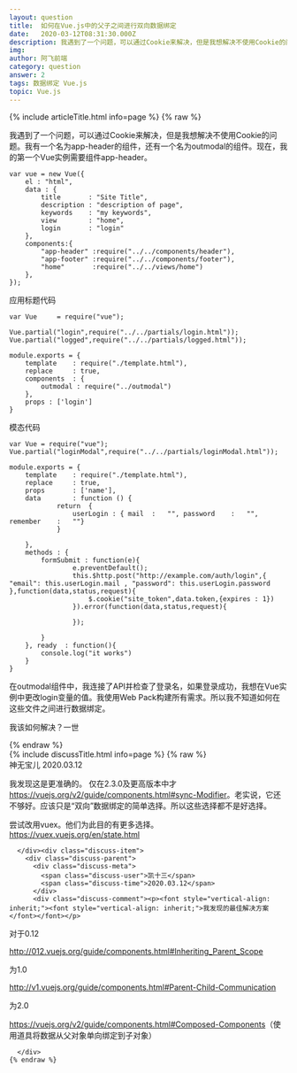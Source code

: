 ```yaml
---
layout: question
title:  如何在Vue.js中的父子之间进行双向数据绑定
date:   2020-03-12T08:31:30.000Z
description: 我遇到了一个问题，可以通过Cookie来解决，但是我想解决不使用Cookie的问题。我有一个名为app-header的组件，还有一个名为outmodal的...
img: 
author: 阿飞前端
category: question
answer: 2
tags: 数据绑定 Vue.js
topic: Vue.js
---
```

<div class="article-root">
  <div class="article">
    {% include articleTitle.html info=page %}
    {% raw %}
    <div class="article-content"><p><font style="vertical-align: inherit;"><font style="vertical-align: inherit;">我遇到了一个问题，可以通过Cookie来解决，但是我想解决不使用Cookie的问题。</font><font style="vertical-align: inherit;">我有一个名为app-header的组件，还有一个名为outmodal的组件。</font><font style="vertical-align: inherit;">现在，我的第一个Vue实例需要组件app-header。</font></font></p>

<pre><code>var vue = new Vue({<font></font>
    el : "html",<font></font>
    data : {<font></font>
        title       : "Site Title",<font></font>
        description : "description of page",<font></font>
        keywords    : "my keywords",<font></font>
        view        : "home",<font></font>
        login       : "login"<font></font>
    },<font></font>
    components:{<font></font>
        "app-header" :require("../../components/header"),<font></font>
        "app-footer" :require("../../components/footer"),<font></font>
        "home"       :require("../../views/home")<font></font>
    },<font></font>
});<font></font>
</code></pre>

<p><font style="vertical-align: inherit;"><font style="vertical-align: inherit;">应用标题代码 </font></font></p>

<pre><code>var Vue     = require("vue");<font></font>
<font></font>
Vue.partial("login",require("../../partials/login.html"));<font></font>
Vue.partial("logged",require("../../partials/logged.html"));<font></font>
<font></font>
module.exports = {<font></font>
    template    : require("./template.html"),<font></font>
    replace     : true,<font></font>
    components  : {<font></font>
        outmodal : require("../outmodal")<font></font>
    },<font></font>
    props : ['login']<font></font>
}<font></font>
</code></pre>

<p><font style="vertical-align: inherit;"><font style="vertical-align: inherit;">模态代码</font></font></p>

<pre><code>var Vue = require("vue");<font></font>
Vue.partial("loginModal",require("../../partials/loginModal.html"));<font></font>
<font></font>
module.exports = {<font></font>
    template    : require("./template.html"),<font></font>
    replace     : true,<font></font>
    props       : ['name'],<font></font>
    data        : function () {<font></font>
            return  {<font></font>
                userLogin : { mail  :   "", password    :   "", remember    :   ""}<font></font>
            }<font></font>
<font></font>
    },<font></font>
    methods : {<font></font>
        formSubmit : function(e){<font></font>
                e.preventDefault();<font></font>
                this.$http.post("http://example.com/auth/login",{ "email": this.userLogin.mail , "password": this.userLogin.password },function(data,status,request){<font></font>
                    $.cookie("site_token",data.token,{expires : 1})<font></font>
                }).error(function(data,status,request){<font></font>
<font></font>
                });<font></font>
<font></font>
        }<font></font>
    }, ready  : function(){<font></font>
        console.log("it works")<font></font>
    }<font></font>
}<font></font>
</code></pre>

<p><font style="vertical-align: inherit;"><font style="vertical-align: inherit;">在outmodal组件中，我连接了API并检查了登录名，如果登录成功，我想在Vue实例中更改login变量的值。</font><font style="vertical-align: inherit;">我使用Web Pack构建所有需求。</font><font style="vertical-align: inherit;">所以我不知道如何在这些文件之间进行数据绑定。</font></font></p>

<p><font style="vertical-align: inherit;"><font style="vertical-align: inherit;">我该如何解决？</font><font style="vertical-align: inherit;">一世</font></font></p></div>
    {% endraw %}
  </div>

  <div class="discuss-wrapper">
    {% include discussTitle.html info=page %}
    {% raw %}
    <div class="discuss-item">
        <div class="discuss-parent">
          <div class="discuss-meta">
            <span class="discuss-user">神无宝儿</span>
            <span class="discuss-time">2020.03.12</span>
          </div>
          <div class="discuss-comment"><p><font style="vertical-align: inherit;"><font style="vertical-align: inherit;">我发现这是更准确的。 
</font><font style="vertical-align: inherit;">
仅在2.3.0及更高版本中才</font></font><a href="https://vuejs.org/v2/guide/components.html#sync-Modifier" rel="nofollow noreferrer"><font style="vertical-align: inherit;"><font style="vertical-align: inherit;">https://vuejs.org/v2/guide/components.html#sync-Modifier</font></font></a><font style="vertical-align: inherit;"><font style="vertical-align: inherit;">。</font><font style="vertical-align: inherit;">老实说，它还不够好。</font><font style="vertical-align: inherit;">应该只是“双向”数据绑定的简单选择。</font><font style="vertical-align: inherit;">所以这些选择都不是好选择。</font></font></p>

<p><font style="vertical-align: inherit;"><font style="vertical-align: inherit;">尝试改用vuex。</font><font style="vertical-align: inherit;">他们为此目的有更多选择。
</font></font><a href="https://vuex.vuejs.org/en/state.html" rel="nofollow noreferrer"><font style="vertical-align: inherit;"><font style="vertical-align: inherit;">https://vuex.vuejs.org/en/state.html</font></font></a></p></div>
        </div>
        
      </div><div class="discuss-item">
        <div class="discuss-parent">
          <div class="discuss-meta">
            <span class="discuss-user">凯十三</span>
            <span class="discuss-time">2020.03.12</span>
          </div>
          <div class="discuss-comment"><p><font style="vertical-align: inherit;"><font style="vertical-align: inherit;">我发现的最佳解决方案 </font></font></p>

<p><font style="vertical-align: inherit;"><font style="vertical-align: inherit;">对于0.12</font></font></p>

<p><a href="http://012.vuejs.org/guide/components.html#Inheriting_Parent_Scope" rel="noreferrer"><font style="vertical-align: inherit;"><font style="vertical-align: inherit;">http://012.vuejs.org/guide/components.html#Inheriting_Parent_Scope</font></font></a></p>

<p><font style="vertical-align: inherit;"><font style="vertical-align: inherit;">为1.0</font></font></p>

<p><a href="http://v1.vuejs.org/guide/components.html#Parent-Child-Communication" rel="noreferrer"><font style="vertical-align: inherit;"><font style="vertical-align: inherit;">http://v1.vuejs.org/guide/components.html#Parent-Child-Communication</font></font></a></p>

<p><font style="vertical-align: inherit;"><font style="vertical-align: inherit;">为2.0 </font></font></p>

<p><a href="https://vuejs.org/v2/guide/components.html#Composing-Components" rel="noreferrer"><font style="vertical-align: inherit;"><font style="vertical-align: inherit;">https://vuejs.org/v2/guide/components.html#Composed-Components</font></font></a><font style="vertical-align: inherit;"><font style="vertical-align: inherit;">（使用道具将数据从父对象单向绑定到子对象）</font></font></p></div>
        </div>
        
      </div>
    {% endraw %}
  </div>
<div>
